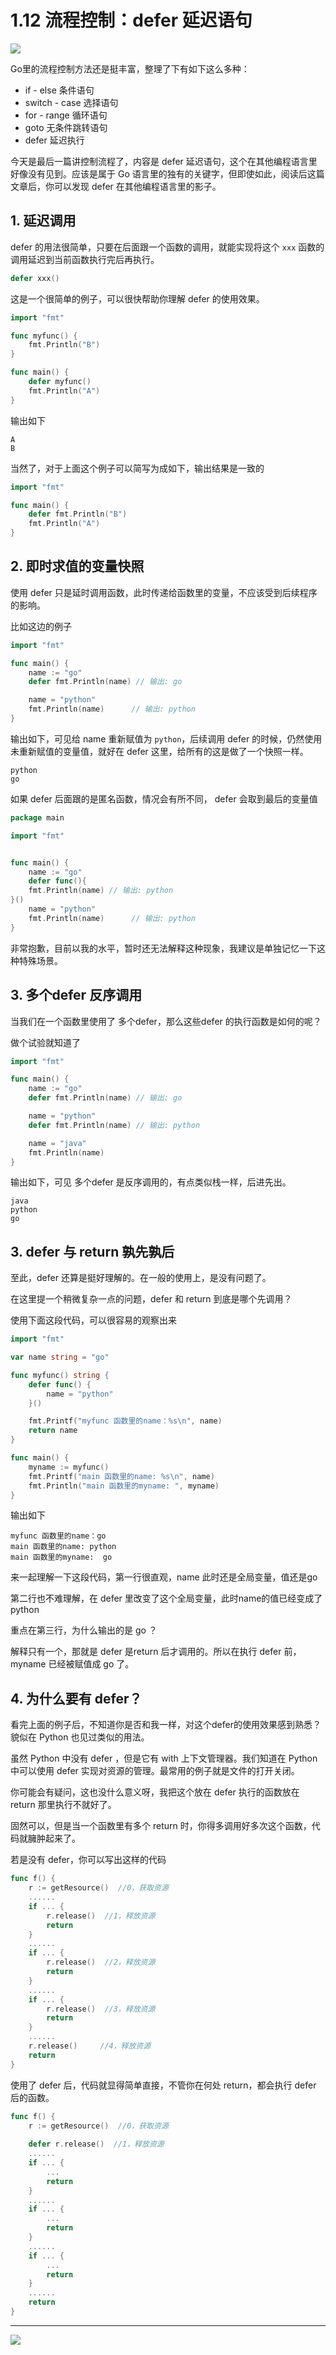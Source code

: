 # 1.12 流程控制：defer 延迟语句

![](http://image.iswbm.com/20200607145423.png)

Go里的流程控制方法还是挺丰富，整理了下有如下这么多种：

- if - else 条件语句
- switch - case 选择语句
- for - range 循环语句
- goto 无条件跳转语句
- defer 延迟执行

今天是最后一篇讲控制流程了，内容是 defer 延迟语句，这个在其他编程语言里好像没有见到。应该是属于 Go 语言里的独有的关键字，但即使如此，阅读后这篇文章后，你可以发现 defer 在其他编程语言里的影子。



## 1. 延迟调用

defer 的用法很简单，只要在后面跟一个函数的调用，就能实现将这个  `xxx` 函数的调用延迟到当前函数执行完后再执行。

```go
defer xxx() 
```

这是一个很简单的例子，可以很快帮助你理解 defer 的使用效果。

```go
import "fmt"

func myfunc() {
	fmt.Println("B")
}

func main() {
	defer myfunc()
	fmt.Println("A")
}
```

输出如下

```
A
B
```

当然了，对于上面这个例子可以简写为成如下，输出结果是一致的

```go
import "fmt"

func main() {
	defer fmt.Println("B")
	fmt.Println("A")
}
```



## 2. 即时求值的变量快照

使用 defer 只是延时调用函数，此时传递给函数里的变量，不应该受到后续程序的影响。

比如这边的例子

```go
import "fmt"

func main() {
	name := "go"
	defer fmt.Println(name) // 输出: go

	name = "python"
	fmt.Println(name)      // 输出: python
}
```

输出如下，可见给 name 重新赋值为 `python`，后续调用 defer 的时候，仍然使用未重新赋值的变量值，就好在 defer 这里，给所有的这是做了一个快照一样。

```
python
go
```

如果 defer 后面跟的是匿名函数，情况会有所不同， defer 会取到最后的变量值

```go
package main

import "fmt"


func main() {
    name := "go"
    defer func(){
    fmt.Println(name) // 输出: python
}()
    name = "python"
    fmt.Println(name)      // 输出: python
}
```

非常抱歉，目前以我的水平，暂时还无法解释这种现象，我建议是单独记忆一下这种特殊场景。

## 3. 多个defer 反序调用

当我们在一个函数里使用了 多个defer，那么这些defer 的执行函数是如何的呢？

做个试验就知道了

```go
import "fmt"

func main() {
	name := "go"
	defer fmt.Println(name) // 输出: go

	name = "python"
	defer fmt.Println(name) // 输出: python

	name = "java"
	fmt.Println(name)
}
```

输出如下，可见 多个defer 是反序调用的，有点类似栈一样，后进先出。

```
java
python
go
```



## 3. defer 与 return 孰先孰后

至此，defer 还算是挺好理解的。在一般的使用上，是没有问题了。

在这里提一个稍微复杂一点的问题，defer 和 return 到底是哪个先调用？

使用下面这段代码，可以很容易的观察出来

```go
import "fmt"

var name string = "go"

func myfunc() string {
	defer func() {
		name = "python"
	}()

	fmt.Printf("myfunc 函数里的name：%s\n", name)
	return name
}

func main() {
	myname := myfunc()
	fmt.Printf("main 函数里的name: %s\n", name)
	fmt.Println("main 函数里的myname: ", myname)
}
```

输出如下

```
myfunc 函数里的name：go
main 函数里的name: python
main 函数里的myname:  go
```

来一起理解一下这段代码，第一行很直观，name 此时还是全局变量，值还是go

第二行也不难理解，在 defer 里改变了这个全局变量，此时name的值已经变成了 python

重点在第三行，为什么输出的是 go ？

解释只有一个，那就是 defer 是return 后才调用的。所以在执行 defer 前，myname 已经被赋值成 go 了。



## 4. 为什么要有 defer？

看完上面的例子后，不知道你是否和我一样，对这个defer的使用效果感到熟悉？貌似在 Python 也见过类似的用法。

虽然 Python 中没有 defer ，但是它有 with 上下文管理器。我们知道在 Python 中可以使用 defer 实现对资源的管理。最常用的例子就是文件的打开关闭。

你可能会有疑问，这也没什么意义呀，我把这个放在 defer 执行的函数放在 return 那里执行不就好了。

固然可以，但是当一个函数里有多个 return 时，你得多调用好多次这个函数，代码就臃肿起来了。

若是没有 defer，你可以写出这样的代码

```go
func f() {
    r := getResource()  //0，获取资源
    ......
    if ... {
        r.release()  //1，释放资源
        return
    }
    ......
    if ... {
        r.release()  //2，释放资源
        return
    }
    ......
    if ... {
        r.release()  //3，释放资源
        return
    }
    ......
    r.release()     //4，释放资源
    return
}
```

使用了 defer 后，代码就显得简单直接，不管你在何处 return，都会执行 defer 后的函数。

```go
func f() {
	r := getResource()  //0，获取资源
	
	defer r.release()  //1，释放资源
    ......
    if ... {
		...
        return
    }
    ......
    if ... {
		...
        return
    }
    ......
    if ... {
		...
        return
    }
    ......
    return
}
```





---

![](http://image.iswbm.com/20200607174235.png)